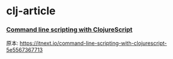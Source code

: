 # clj-article


### [Command line scripting with ClojureScript](https://github.com/t-cool/clj-article/blob/master/01-Command_line_scripting_with_ClojureScript/Command_line_scripting_with_ClojureScript.md)

原本: https://itnext.io/command-line-scripting-with-clojurescript-5e5567367713

